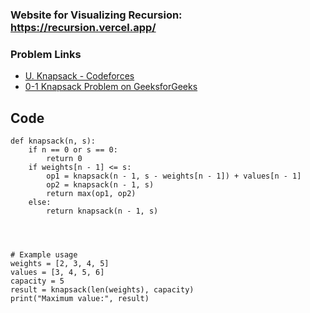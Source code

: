 
### Website for Visualizing Recursion:[ https://recursion.vercel.app/ ]( https://recursion.vercel.app/ )

### Problem Links
- [U. Knapsack - Codeforces](https://codeforces.com/problemset/problem/1388/U)
- [0-1 Knapsack Problem on GeeksforGeeks](https://practice.geeksforgeeks.org/problems/0-1-knapsack-problem0945/1)

## Code

```
def knapsack(n, s):
    if n == 0 or s == 0:
        return 0
    if weights[n - 1] <= s:
        op1 = knapsack(n - 1, s - weights[n - 1]) + values[n - 1]
        op2 = knapsack(n - 1, s)
        return max(op1, op2)
    else:
        return knapsack(n - 1, s)




# Example usage
weights = [2, 3, 4, 5]
values = [3, 4, 5, 6]
capacity = 5
result = knapsack(len(weights), capacity)
print("Maximum value:", result)

```